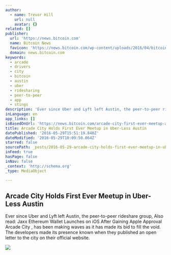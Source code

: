 ```yaml
---
author:
  - name: Trevor Hill
    url: null
    avatar: {}
related: []
publisher:
  url: 'https://news.bitcoin.com'
  name: Bitcoin News
  favicon: 'https://news.bitcoin.com/wp-content/uploads/2016/04/bitcoin_fav.png'
  domain: news.bitcoin.com
keywords:
  - arcade
  - drivers
  - city
  - bitcoin
  - austin
  - uber
  - ridesharing
  - peer-to-peer
  - app
  - stings
description: 'Ever since Uber and Lyft left Austin, the peer-to-peer rideshare group, Also read: Jaxx Ethereum Wallet Launches on iOS After Gaining Apple Approval Arcade City , has been making waves as it has made its bid to fill the void. The developers made its presence known when they published an open letter to the city on their official website.'
inLanguage: en
app_links: []
isBasedOnUrl: 'https://news.bitcoin.com/arcade-city-first-ever-meetup-austin/'
title: Arcade City Holds First Ever Meetup in Uber-Less Austin
datePublished: '2016-05-29T15:51:19.840Z'
dateModified: '2016-05-29T10:09:50.064Z'
starred: false
sourcePath: _posts/2016-05-29-arcade-city-holds-first-ever-meetup-in-uber-less-austin.md
inFeed: true
hasPage: false
inNav: false
_context: 'http://schema.org'
_type: MediaObject

---
```

<article style=""><h1>Arcade City Holds First Ever Meetup in Uber-Less Austin</h1><p>Ever since Uber and Lyft left Austin, the peer-to-peer rideshare group, Also read: Jaxx Ethereum Wallet Launches on iOS After Gaining Apple Approval Arcade City , has been making waves as it has made its bid to fill the void. The developers made its presence known when they published an open letter to the city on their official website.</p><img src="https://news.bitcoin.com/wp-content/uploads/2016/05/austin.jpg" /></article>